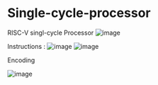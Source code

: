 # Single-cycle-processor
RISC-V singl-cycle Processor
![image](https://github.com/user-attachments/assets/c80af085-d71f-48a8-b48c-619a7817f61e)


Instructions :
![image](https://github.com/user-attachments/assets/c0de112e-a48b-4545-b7e2-7a04552004c1)
![image](https://github.com/user-attachments/assets/2322fc83-0a7d-4856-8aeb-caa610b2552c)




Encoding


![image](https://github.com/user-attachments/assets/7c8df599-a3d6-49cd-b046-67e93b6f1624)



